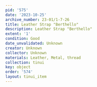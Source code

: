 ```yaml
---
pid: '575'
date: '2023-10-25'
archive_number: 23-01/1-7-26
title: Leather Strap "Berthello"
description: Leather Strap "Berthello"
extent: '1'
condition: Good
date_unvalidated: Unknown
creator: Unknown
collector: Unknown
materials: Leather, Metal, thread
collection: tinui
key: object
order: '574'
layout: tinui_item
---
```


